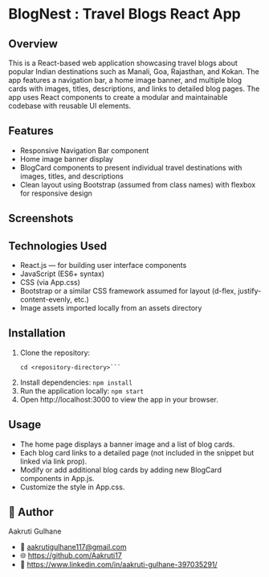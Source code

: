 # BlogNest : Travel Blogs React App

## Overview
This is a React-based web application showcasing travel blogs about popular Indian destinations such as Manali, Goa, Rajasthan, and Kokan. The app features a navigation bar, a home image banner, and multiple blog cards with images, titles, descriptions, and links to detailed blog pages.
The app uses React components to create a modular and maintainable codebase with reusable UI elements.

## Features
- Responsive Navigation Bar component
- Home image banner display
- BlogCard components to present individual travel destinations with images, titles, and descriptions
- Clean layout using Bootstrap (assumed from class names) with flexbox for responsive design

## Screenshots


## Technologies Used
- React.js — for building user interface components
- JavaScript (ES6+ syntax)
- CSS (via App.css)
- Bootstrap or a similar CSS framework assumed for layout (d-flex, justify-content-evenly, etc.)
- Image assets imported locally from an assets directory

## Installation
1. Clone the repository:
   ```git clone <repository-url>
   cd <repository-directory>```
2. Install dependencies:
   ```npm install```
3. Run the application locally:
  ```npm start```
4. Open http://localhost:3000 to view the app in your browser.

## Usage
- The home page displays a banner image and a list of blog cards.
- Each blog card links to a detailed page (not included in the snippet but linked via link prop).
- Modify or add additional blog cards by adding new BlogCard components in App.js.
- Customize the style in App.css.

## 👤 Author
Aakruti Gulhane
* 📧 aakrutigulhane117@gmail.com
* 🌐 https://github.com/Aakruti17
* 🔗 https://www.linkedin.com/in/aakruti-gulhane-397035291/
